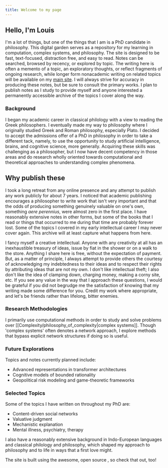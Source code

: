 ```yaml
---
title: Welcome to my page
---
```

## Hello, I'm Louis

I'm a lot of things, but one of the things that I am is a PhD candidate in philosophy. This digital garden serves as a repository for my learning in computation, complex systems, and philosophy. The site is designed to be fast, text-focused, distraction free, and easy to read. Notes can be searched, browsed by recency, or explored by topic. The writing here is often a memento of a topic, an exploratory thoughts, or reflect fragments of ongoing research, while longer form nonacademic writing on related topics will be available on my [main site](https://louissantoro.com). I will always strive for accuracy in producing these notes, but be sure to consult the primary works. I plan to publish notes as I study to provide myself and anyone interested a permanently accessible archive of the topics I cover along the way.

### Background

I began my academic career in classical philology with a view to reading the Greek philosophers. I eventually made my way to philosophy where I originally studied Greek and Roman philosophy, especially Plato. I decided to accept the admissions offer of a PhD in philosophy in order to take a different tack, namely, to use the opportunity to study artificial intelligence, brains, and cognitive science, more generally. Acquiring these skills was challenging as a philosopher, but I now have decent competency in those areas and do research wholly oriented towards computational and theoretical approaches to understanding complex phenomena.

## Why publish these

I took a long retreat from any online presence and any attempt to publish any work publicly for about 7 years. I noticed that academic publishing encourages a philosopher to write work that isn't very important and that the odds of producing something genuinely valuable on one's own, something *aere perennius*, were almost zero in the first place. I have reasonably extensive notes in other forms, but some of the books that I read or things that occurred to me during that time are probably forever lost. Some of the topics I covered in my early intellectual career I may never cover again. This archive will at least capture what happens from here. 

I fancy myself a creative intellectual. Anyone with any creativity at all has an inexhaustible treasury of ideas, issue by fiat in the shower or on a walk to the store. Anything I share here is free, without the expectation of payment. But, as a matter of principle, I always attempt to provide others the courtesy of acknowledging my indebtedness to their ideas and to respect their rights by attributing ideas that are not my own. I don't like intellectual theft; I also don't like the idea of clamping down, charging money, making a corny site, etc. If you see any value in the way that I approach these questions, I would be grateful if you did not begrudge me the satisfaction of knowing that my writing made some difference for you. Credit my work where appropriate, and let's be friends rather than lifelong, bitter enemies.

### Research Methodologies

I primarily use computational methods in order to study and solve problems over [[Complexity/philosophy_of_complexity|complex systems]]. Though 'complex systems' often denotes a network approach, I explore methods that bypass explicit network structures if doing so is useful.

### Future Explorations

Topics and notes currently planned include:
- Advanced representations in transformer architectures
- Cognitive models of bounded rationality
- Geopolitical risk modeling and game-theoretic frameworks

### Selected Topics

Some of the topics I have written on throughout my PhD are:
- Content-driven social networks
- Valuative judgment
- Mechanistic explanation
- Mental illness, psychiatry, therapy

I also have a reasonably extensive background in Indo-European languages and classical philology and philosophy, which shaped my approach to philosophy and to life in ways that a first love might.

 The site is built using the awesome, open source , so check that out, too!
